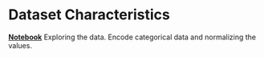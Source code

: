 # Dataset Characteristics

**[Notebook](exploratory_data_analysis.ipynb)**
Exploring the data. Encode categorical data and normalizing the values.
